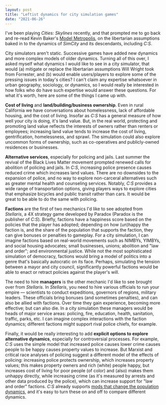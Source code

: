 ```yaml
---
layout: post
title: "Leftist dynamics for city simulation games"
date: "2021-06-26"
---
```


I've been playing *Cities: Skylines* recently, and that prompted me to go back and re-read Kevin Baker's [Model Metropolis](https://logicmag.io/play/model-metropolis/), on the libertarian assumptions baked in to the dynamics of *SimCity* and its descendants, including *C:S*.  

City simulators aren't static.  Successive games have added new dynamics and more complex models of older dynamics.  Turning all of this over, I asked myself what dynamics I would like to see in a city simulator, that would (a) mitigate or replace the libertarian assumptions Will Wright took from Forrester, and (b) would enable users/players to explore some of the pressing issues in today's cities?  I can't claim any expertise whatsoever in urban geography, sociology, or dynamics, so I would really be interested in how folks who do have such expertise would answer these questions.  For what it's worth, here are some of the things I came up with.  

**Cost of living** and **land/building/business ownership**.  Even in rural California we have conversations about homelessness, lack of affordable housing, and the cost of living.  Insofar as *C:S* has a general measure of how well your city is doing, it's land value.  But, in the real world, protecting and promoting land value reflects the interests of owners rather than renters or employees; increasing land value tends to increase the cost of living, gentrification, homelessness, and sprawl.  The simulation could also explore uncommon forms of ownership, such as co-operatives and publicly-owned residences or businesses.  

**Alternative services**, especially for policing and jails.  Last summer the revival of the Black Lives Matter movement prompted renewed calls for abolition of policing and jails.  In *C:S*, increasing police presence causes reduced crime which increases land values.  There are no downsides to the expansion of police, and no way to explore non-carceral alternatives such as greater mental health and counseling services.  Notably, *C:S* provides a wide range of transportation options, giving players ways to explore cities that emphasize bicycles and public transit rather than cars.  It would be great to be able to do the same with policing.  

**Factions** are the first of two mechanics I'd like to see adopted from *Stellaris*, a 4X strategy game developed by Paradox (Paradox is the publisher of *C:S*).  Briefly, factions have a happiness score based on the policies that the player has adopted; depending on how (un)happy the faction is, and the share of the population that supports the faction, they can give bonuses or penalties to gameplay.  For a city simulation, I can imagine factions based on real-world movements such as NIMBYs, YIMBYs, and social housing advocates; small businesses, unions; abolition and "law and order"; and environmental justice.  While not the most sophisticated simulation of democracy, factions would bring a model of politics into a genre that's basically autocratic on its face.  Perhaps, simulating the tension between a mayor and city council, significantly powerful factions would be able to enact or retract policies against the player's will.  

The need to hire **managers** is the other mechanic I'd like to see brought over from *Stellaris*.  In *Stellaris*, you need to hire various officials to run your empire — scientists to conduct expeditions, governors of regions, military leaders.  These officials bring bonuses (and sometimes penalties), and can also be allied with factions.  Over time they gain experience, becoming more effective; but can also die.  In a city simulation these managers would be heads of major service areas:  policing, fire, education, health, sanitation, traffic, parks, etc.  I can imagine complex interactions with the faction dynamics; different factions might support rival police chiefs, for example.  

Finally, it would be really interesting to add **explicit options to explore alternative dynamics**, especially for controversial processes.  For example, *C:S* uses the simple model that increased police causes lower crime causes people to be happy causes property values to increase.  But Marxist and critical race analyses of policing suggest a different model of the effects of policing:  increasing police protects ownership, which increases property values; this makes property owners and rich (white) people happy, but increases cost of living for poor people (of color) and (also) makes them unhappy directly, while increasing crime (as it's measured by arrests and other data produced by the police), which can increase support for "law and order" factions.  *C:S* already supports [mods that change the population dynamics](https://steamcommunity.com/sharedfiles/filedetails/?id=2025147082), and it's easy to turn these on and off to compare different dynamics.  


